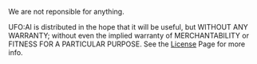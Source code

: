 We are not reponsible for anything.

UFO:AI is distributed in the hope that it will be useful, but WITHOUT
ANY WARRANTY; without even the implied warranty of MERCHANTABILITY or
FITNESS FOR A PARTICULAR PURPOSE. See the [License](License "wikilink")
Page for more info.